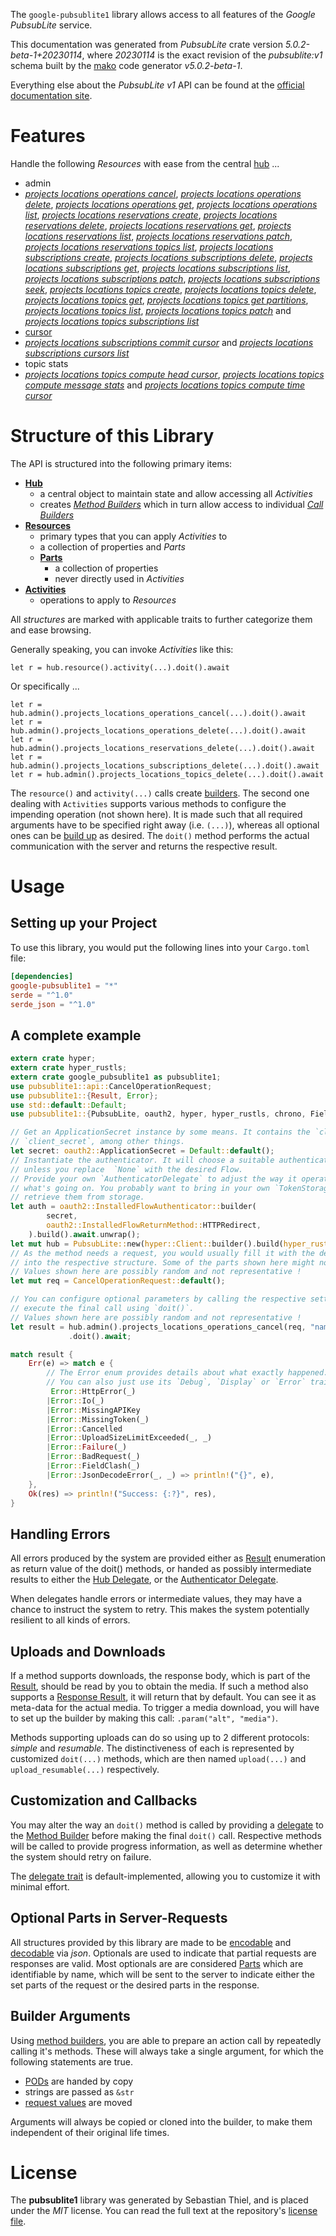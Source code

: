 <!---
DO NOT EDIT !
This file was generated automatically from 'src/generator/templates/api/README.md.mako'
DO NOT EDIT !
-->
The `google-pubsublite1` library allows access to all features of the *Google PubsubLite* service.

This documentation was generated from *PubsubLite* crate version *5.0.2-beta-1+20230114*, where *20230114* is the exact revision of the *pubsublite:v1* schema built by the [mako](http://www.makotemplates.org/) code generator *v5.0.2-beta-1*.

Everything else about the *PubsubLite* *v1* API can be found at the
[official documentation site](https://cloud.google.com/pubsub/lite/docs).
# Features

Handle the following *Resources* with ease from the central [hub](https://docs.rs/google-pubsublite1/5.0.2-beta-1+20230114/google_pubsublite1/PubsubLite) ... 

* admin
 * [*projects locations operations cancel*](https://docs.rs/google-pubsublite1/5.0.2-beta-1+20230114/google_pubsublite1/api::AdminProjectLocationOperationCancelCall), [*projects locations operations delete*](https://docs.rs/google-pubsublite1/5.0.2-beta-1+20230114/google_pubsublite1/api::AdminProjectLocationOperationDeleteCall), [*projects locations operations get*](https://docs.rs/google-pubsublite1/5.0.2-beta-1+20230114/google_pubsublite1/api::AdminProjectLocationOperationGetCall), [*projects locations operations list*](https://docs.rs/google-pubsublite1/5.0.2-beta-1+20230114/google_pubsublite1/api::AdminProjectLocationOperationListCall), [*projects locations reservations create*](https://docs.rs/google-pubsublite1/5.0.2-beta-1+20230114/google_pubsublite1/api::AdminProjectLocationReservationCreateCall), [*projects locations reservations delete*](https://docs.rs/google-pubsublite1/5.0.2-beta-1+20230114/google_pubsublite1/api::AdminProjectLocationReservationDeleteCall), [*projects locations reservations get*](https://docs.rs/google-pubsublite1/5.0.2-beta-1+20230114/google_pubsublite1/api::AdminProjectLocationReservationGetCall), [*projects locations reservations list*](https://docs.rs/google-pubsublite1/5.0.2-beta-1+20230114/google_pubsublite1/api::AdminProjectLocationReservationListCall), [*projects locations reservations patch*](https://docs.rs/google-pubsublite1/5.0.2-beta-1+20230114/google_pubsublite1/api::AdminProjectLocationReservationPatchCall), [*projects locations reservations topics list*](https://docs.rs/google-pubsublite1/5.0.2-beta-1+20230114/google_pubsublite1/api::AdminProjectLocationReservationTopicListCall), [*projects locations subscriptions create*](https://docs.rs/google-pubsublite1/5.0.2-beta-1+20230114/google_pubsublite1/api::AdminProjectLocationSubscriptionCreateCall), [*projects locations subscriptions delete*](https://docs.rs/google-pubsublite1/5.0.2-beta-1+20230114/google_pubsublite1/api::AdminProjectLocationSubscriptionDeleteCall), [*projects locations subscriptions get*](https://docs.rs/google-pubsublite1/5.0.2-beta-1+20230114/google_pubsublite1/api::AdminProjectLocationSubscriptionGetCall), [*projects locations subscriptions list*](https://docs.rs/google-pubsublite1/5.0.2-beta-1+20230114/google_pubsublite1/api::AdminProjectLocationSubscriptionListCall), [*projects locations subscriptions patch*](https://docs.rs/google-pubsublite1/5.0.2-beta-1+20230114/google_pubsublite1/api::AdminProjectLocationSubscriptionPatchCall), [*projects locations subscriptions seek*](https://docs.rs/google-pubsublite1/5.0.2-beta-1+20230114/google_pubsublite1/api::AdminProjectLocationSubscriptionSeekCall), [*projects locations topics create*](https://docs.rs/google-pubsublite1/5.0.2-beta-1+20230114/google_pubsublite1/api::AdminProjectLocationTopicCreateCall), [*projects locations topics delete*](https://docs.rs/google-pubsublite1/5.0.2-beta-1+20230114/google_pubsublite1/api::AdminProjectLocationTopicDeleteCall), [*projects locations topics get*](https://docs.rs/google-pubsublite1/5.0.2-beta-1+20230114/google_pubsublite1/api::AdminProjectLocationTopicGetCall), [*projects locations topics get partitions*](https://docs.rs/google-pubsublite1/5.0.2-beta-1+20230114/google_pubsublite1/api::AdminProjectLocationTopicGetPartitionCall), [*projects locations topics list*](https://docs.rs/google-pubsublite1/5.0.2-beta-1+20230114/google_pubsublite1/api::AdminProjectLocationTopicListCall), [*projects locations topics patch*](https://docs.rs/google-pubsublite1/5.0.2-beta-1+20230114/google_pubsublite1/api::AdminProjectLocationTopicPatchCall) and [*projects locations topics subscriptions list*](https://docs.rs/google-pubsublite1/5.0.2-beta-1+20230114/google_pubsublite1/api::AdminProjectLocationTopicSubscriptionListCall)
* [cursor](https://docs.rs/google-pubsublite1/5.0.2-beta-1+20230114/google_pubsublite1/api::Cursor)
 * [*projects locations subscriptions commit cursor*](https://docs.rs/google-pubsublite1/5.0.2-beta-1+20230114/google_pubsublite1/api::CursorProjectLocationSubscriptionCommitCursorCall) and [*projects locations subscriptions cursors list*](https://docs.rs/google-pubsublite1/5.0.2-beta-1+20230114/google_pubsublite1/api::CursorProjectLocationSubscriptionCursorListCall)
* topic stats
 * [*projects locations topics compute head cursor*](https://docs.rs/google-pubsublite1/5.0.2-beta-1+20230114/google_pubsublite1/api::TopicStatProjectLocationTopicComputeHeadCursorCall), [*projects locations topics compute message stats*](https://docs.rs/google-pubsublite1/5.0.2-beta-1+20230114/google_pubsublite1/api::TopicStatProjectLocationTopicComputeMessageStatCall) and [*projects locations topics compute time cursor*](https://docs.rs/google-pubsublite1/5.0.2-beta-1+20230114/google_pubsublite1/api::TopicStatProjectLocationTopicComputeTimeCursorCall)




# Structure of this Library

The API is structured into the following primary items:

* **[Hub](https://docs.rs/google-pubsublite1/5.0.2-beta-1+20230114/google_pubsublite1/PubsubLite)**
    * a central object to maintain state and allow accessing all *Activities*
    * creates [*Method Builders*](https://docs.rs/google-pubsublite1/5.0.2-beta-1+20230114/google_pubsublite1/client::MethodsBuilder) which in turn
      allow access to individual [*Call Builders*](https://docs.rs/google-pubsublite1/5.0.2-beta-1+20230114/google_pubsublite1/client::CallBuilder)
* **[Resources](https://docs.rs/google-pubsublite1/5.0.2-beta-1+20230114/google_pubsublite1/client::Resource)**
    * primary types that you can apply *Activities* to
    * a collection of properties and *Parts*
    * **[Parts](https://docs.rs/google-pubsublite1/5.0.2-beta-1+20230114/google_pubsublite1/client::Part)**
        * a collection of properties
        * never directly used in *Activities*
* **[Activities](https://docs.rs/google-pubsublite1/5.0.2-beta-1+20230114/google_pubsublite1/client::CallBuilder)**
    * operations to apply to *Resources*

All *structures* are marked with applicable traits to further categorize them and ease browsing.

Generally speaking, you can invoke *Activities* like this:

```Rust,ignore
let r = hub.resource().activity(...).doit().await
```

Or specifically ...

```ignore
let r = hub.admin().projects_locations_operations_cancel(...).doit().await
let r = hub.admin().projects_locations_operations_delete(...).doit().await
let r = hub.admin().projects_locations_reservations_delete(...).doit().await
let r = hub.admin().projects_locations_subscriptions_delete(...).doit().await
let r = hub.admin().projects_locations_topics_delete(...).doit().await
```

The `resource()` and `activity(...)` calls create [builders][builder-pattern]. The second one dealing with `Activities` 
supports various methods to configure the impending operation (not shown here). It is made such that all required arguments have to be 
specified right away (i.e. `(...)`), whereas all optional ones can be [build up][builder-pattern] as desired.
The `doit()` method performs the actual communication with the server and returns the respective result.

# Usage

## Setting up your Project

To use this library, you would put the following lines into your `Cargo.toml` file:

```toml
[dependencies]
google-pubsublite1 = "*"
serde = "^1.0"
serde_json = "^1.0"
```

## A complete example

```Rust
extern crate hyper;
extern crate hyper_rustls;
extern crate google_pubsublite1 as pubsublite1;
use pubsublite1::api::CancelOperationRequest;
use pubsublite1::{Result, Error};
use std::default::Default;
use pubsublite1::{PubsubLite, oauth2, hyper, hyper_rustls, chrono, FieldMask};

// Get an ApplicationSecret instance by some means. It contains the `client_id` and 
// `client_secret`, among other things.
let secret: oauth2::ApplicationSecret = Default::default();
// Instantiate the authenticator. It will choose a suitable authentication flow for you, 
// unless you replace  `None` with the desired Flow.
// Provide your own `AuthenticatorDelegate` to adjust the way it operates and get feedback about 
// what's going on. You probably want to bring in your own `TokenStorage` to persist tokens and
// retrieve them from storage.
let auth = oauth2::InstalledFlowAuthenticator::builder(
        secret,
        oauth2::InstalledFlowReturnMethod::HTTPRedirect,
    ).build().await.unwrap();
let mut hub = PubsubLite::new(hyper::Client::builder().build(hyper_rustls::HttpsConnectorBuilder::new().with_native_roots().https_or_http().enable_http1().enable_http2().build()), auth);
// As the method needs a request, you would usually fill it with the desired information
// into the respective structure. Some of the parts shown here might not be applicable !
// Values shown here are possibly random and not representative !
let mut req = CancelOperationRequest::default();

// You can configure optional parameters by calling the respective setters at will, and
// execute the final call using `doit()`.
// Values shown here are possibly random and not representative !
let result = hub.admin().projects_locations_operations_cancel(req, "name")
             .doit().await;

match result {
    Err(e) => match e {
        // The Error enum provides details about what exactly happened.
        // You can also just use its `Debug`, `Display` or `Error` traits
         Error::HttpError(_)
        |Error::Io(_)
        |Error::MissingAPIKey
        |Error::MissingToken(_)
        |Error::Cancelled
        |Error::UploadSizeLimitExceeded(_, _)
        |Error::Failure(_)
        |Error::BadRequest(_)
        |Error::FieldClash(_)
        |Error::JsonDecodeError(_, _) => println!("{}", e),
    },
    Ok(res) => println!("Success: {:?}", res),
}

```
## Handling Errors

All errors produced by the system are provided either as [Result](https://docs.rs/google-pubsublite1/5.0.2-beta-1+20230114/google_pubsublite1/client::Result) enumeration as return value of
the doit() methods, or handed as possibly intermediate results to either the 
[Hub Delegate](https://docs.rs/google-pubsublite1/5.0.2-beta-1+20230114/google_pubsublite1/client::Delegate), or the [Authenticator Delegate](https://docs.rs/yup-oauth2/*/yup_oauth2/trait.AuthenticatorDelegate.html).

When delegates handle errors or intermediate values, they may have a chance to instruct the system to retry. This 
makes the system potentially resilient to all kinds of errors.

## Uploads and Downloads
If a method supports downloads, the response body, which is part of the [Result](https://docs.rs/google-pubsublite1/5.0.2-beta-1+20230114/google_pubsublite1/client::Result), should be
read by you to obtain the media.
If such a method also supports a [Response Result](https://docs.rs/google-pubsublite1/5.0.2-beta-1+20230114/google_pubsublite1/client::ResponseResult), it will return that by default.
You can see it as meta-data for the actual media. To trigger a media download, you will have to set up the builder by making
this call: `.param("alt", "media")`.

Methods supporting uploads can do so using up to 2 different protocols: 
*simple* and *resumable*. The distinctiveness of each is represented by customized 
`doit(...)` methods, which are then named `upload(...)` and `upload_resumable(...)` respectively.

## Customization and Callbacks

You may alter the way an `doit()` method is called by providing a [delegate](https://docs.rs/google-pubsublite1/5.0.2-beta-1+20230114/google_pubsublite1/client::Delegate) to the 
[Method Builder](https://docs.rs/google-pubsublite1/5.0.2-beta-1+20230114/google_pubsublite1/client::CallBuilder) before making the final `doit()` call. 
Respective methods will be called to provide progress information, as well as determine whether the system should 
retry on failure.

The [delegate trait](https://docs.rs/google-pubsublite1/5.0.2-beta-1+20230114/google_pubsublite1/client::Delegate) is default-implemented, allowing you to customize it with minimal effort.

## Optional Parts in Server-Requests

All structures provided by this library are made to be [encodable](https://docs.rs/google-pubsublite1/5.0.2-beta-1+20230114/google_pubsublite1/client::RequestValue) and 
[decodable](https://docs.rs/google-pubsublite1/5.0.2-beta-1+20230114/google_pubsublite1/client::ResponseResult) via *json*. Optionals are used to indicate that partial requests are responses 
are valid.
Most optionals are are considered [Parts](https://docs.rs/google-pubsublite1/5.0.2-beta-1+20230114/google_pubsublite1/client::Part) which are identifiable by name, which will be sent to 
the server to indicate either the set parts of the request or the desired parts in the response.

## Builder Arguments

Using [method builders](https://docs.rs/google-pubsublite1/5.0.2-beta-1+20230114/google_pubsublite1/client::CallBuilder), you are able to prepare an action call by repeatedly calling it's methods.
These will always take a single argument, for which the following statements are true.

* [PODs][wiki-pod] are handed by copy
* strings are passed as `&str`
* [request values](https://docs.rs/google-pubsublite1/5.0.2-beta-1+20230114/google_pubsublite1/client::RequestValue) are moved

Arguments will always be copied or cloned into the builder, to make them independent of their original life times.

[wiki-pod]: http://en.wikipedia.org/wiki/Plain_old_data_structure
[builder-pattern]: http://en.wikipedia.org/wiki/Builder_pattern
[google-go-api]: https://github.com/google/google-api-go-client

# License
The **pubsublite1** library was generated by Sebastian Thiel, and is placed 
under the *MIT* license.
You can read the full text at the repository's [license file][repo-license].

[repo-license]: https://github.com/Byron/google-apis-rsblob/main/LICENSE.md

